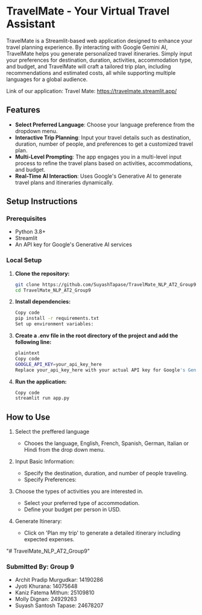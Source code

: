 # TravelMate - Your Virtual Travel Assistant

TravelMate is a Streamlit-based web application designed to enhance your travel planning experience. By interacting with Google Gemini AI, TravelMate helps you generate personalized travel itineraries. Simply input your preferences for destination, duration, activities, accommodation type, and budget, and TravelMate will craft a tailored trip plan, including recommendations and estimated costs, all while supporting multiple languages for a global audience.

Link of our application: Travel Mate: https://travelmate.streamlit.app/

## Features
- **Select Preferred Language**: Choose your language preference from the dropdown menu. 
- **Interactive Trip Planning**: Input your travel details such as destination, duration, number of people, and preferences to get a customized travel plan.
- **Multi-Level Prompting**: The app engages you in a multi-level input process to refine the travel plans based on activities, accommodations, and budget.
- **Real-Time AI Interaction**: Uses Google's Generative AI to generate travel plans and itineraries dynamically.

## Setup Instructions

### Prerequisites
- Python 3.8+
- Streamlit
- An API key for Google's Generative AI services

### Local Setup

1. **Clone the repository:**
   ```bash
   git clone https://github.com/SuyashTapase/TravelMate_NLP_AT2_Group9.git
   cd TravelMate_NLP_AT2_Group9
   
2. **Install dependencies:**
   ```bash
   Copy code
   pip install -r requirements.txt
   Set up environment variables:

3. **Create a .env file in the root directory of the project and add the following line:**
   ```bash
   plaintext
   Copy code
   GOOGLE_API_KEY=your_api_key_here
   Replace your_api_key_here with your actual API key for Google's Generative AI.

4. **Run the application:**
   ```bash
   Copy code
   streamlit run app.py

## How to Use

1. Select the preffered language 
   - Chooes the language, English, French, Spanish, German, Italian or Hindi from the drop down menu. 

2. Input Basic Information:
   - Specify the destination, duration, and number of people traveling.
   - Specify Preferences:

3. Choose the types of activities you are interested in.
   - Select your preferred type of accommodation.
   - Define your budget per person in USD.
  
4. Generate Itinerary:
   - Click on 'Plan my trip' to generate a detailed itinerary including expected expenses.

"# TravelMate_NLP_AT2_Group9" 


### Submitted By: Group 9 

- Archit Pradip Murgudkar: 14190286
- Jyoti Khurana: 14075648
- Kaniz Fatema Mithun: 25109810
- Molly Dignan: 24929263
- Suyash Santosh Tapase: 24678207

